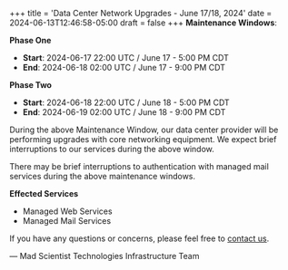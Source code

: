 +++
title = 'Data Center Network Upgrades - June 17/18, 2024'
date = 2024-06-13T12:46:58-05:00
draft = false
+++
**Maintenance Windows**:

**Phase One**
* **Start**: 2024-06-17 22:00 UTC / June 17 - 5:00 PM CDT
* **End**: 2024-06-18 02:00 UTC / June 17 - 9:00 PM CDT

**Phase Two**
* **Start**: 2024-06-18 22:00 UTC / June 18 - 5:00 PM CDT
* **End**: 2024-06-19 02:00 UTC / June 18 - 9:00 PM CDT

During the above Maintenance Window, our data center provider will be performing upgrades with core networking equipment. We expect brief interruptions to our services during the above window. 

There may be brief interruptions to authentication with managed mail services during the above maintenance windows. 

**Effected Services**
* Managed Web Services
* Managed Mail Services

If you have any questions or concerns, please feel free to [contact us](https://madscitech.com/about/contact/).

&mdash; Mad Scientist Technologies Infrastructure Team
